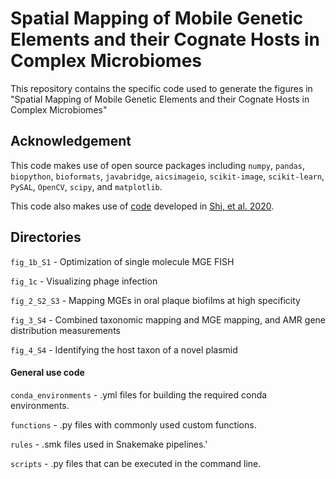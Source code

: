 # Spatial Mapping of Mobile Genetic Elements and their Cognate Hosts in Complex Microbiomes 

This repository contains the specific code used to generate the figures in "Spatial Mapping of Mobile Genetic Elements and their Cognate Hosts in Complex Microbiomes"

## Acknowledgement

This code makes use of open source packages including `numpy`, `pandas`, `biopython`, `bioformats`, `javabridge`, `aicsimageio`, `scikit-image`, `scikit-learn`, `PySAL`, `OpenCV`, `scipy`, and `matplotlib`.

This code also makes use of [code](https://github.com/proudquartz/hiprfish) developed in [Shi, et al. 2020](https://doi.org/10.1038/s41586-020-2983-4). 

## Directories

`fig_1b_S1` - Optimization of single molecule MGE FISH 

`fig_1c` - Visualizing phage infection

`fig_2_S2_S3` - Mapping MGEs in oral plaque biofilms at high specificity

`fig_3_S4` - Combined taxonomic mapping and MGE mapping, and AMR gene distribution measurements

`fig_4_S4` - Identifying the host taxon of a novel plasmid

#### General use code

`conda_environments` - .yml files for building the required conda environments.

`functions` - .py files with commonly used custom functions. 

`rules` - .smk files used in Snakemake pipelines.'

`scripts` - .py files that can be executed in the command line.






